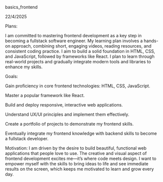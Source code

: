  basics_frontend
 
22/4/2025

 Plans:
 
I am committed to mastering frontend development as a key step in becoming a fullstack software engineer. My learning plan involves a hands-on approach, combining short, engaging videos, reading resources, and consistent coding practice. I aim to build a solid foundation in HTML, CSS, and JavaScript, followed by frameworks like React. I plan to learn through real-world projects and gradually integrate modern tools and libraries to enhance my skills.

Goals:

Gain proficiency in core frontend technologies: HTML, CSS, JavaScript.

Master a popular framework like React.

Build and deploy responsive, interactive web applications.

Understand UX/UI principles and implement them effectively.

Create a portfolio of projects to demonstrate my frontend skills.

Eventually integrate my frontend knowledge with backend skills to become a fullstack developer.

Motivation:
I am driven by the desire to build beautiful, functional web applications that people love to use. The creative and visual aspect of frontend development excites me—it’s where code meets design. I want to empower myself with the skills to bring ideas to life and see immediate results on the screen, which keeps me motivated to learn and grow every day.

